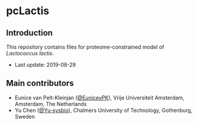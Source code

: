 pcLactis
===============

Introduction
------------

This repository contains files for proteome-constrained model of _Lactococcus lactis_.

* Last update: 2019-08-29


Main contributors
-------------------------------

* Eunice van Pelt-Kleinjan ([@EunicevPK](https://github.com/EunicevPK)), Vrije Universiteit Amsterdam, Amsterdam, The Netherlands
* Yu Chen ([@Yu-sysbio](https://github.com/Yu-sysbio)), Chalmers University of Technology, Gothenburg, Sweden


